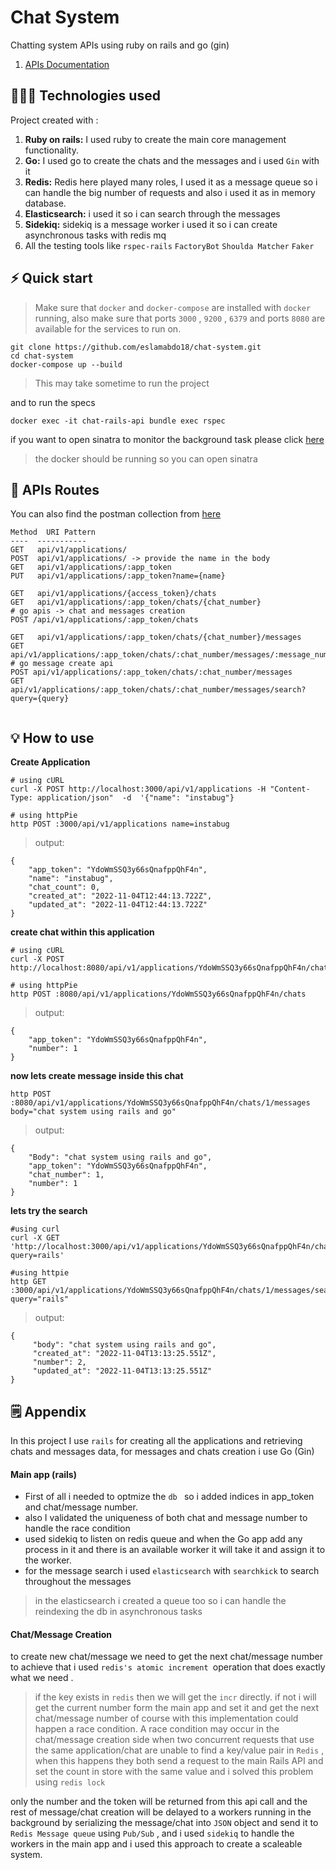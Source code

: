 ﻿# Chat System

Chatting system APIs using ruby on rails and go (gin)

 1. [APIs Documentation](https://documenter.getpostman.com/view/12162243/2s8YYEPQvR)

## 🧑🏽‍💻 Technologies used

Project created with :

1. **Ruby on rails:**  I used ruby to create the main core management functionality.
2. **Go:** I used go to create the chats and the messages and i used `Gin` with it
3. **Redis:** Redis here played many roles, I used it as a message queue so i can handle the big number of requests and also i used it as in memory database.
4.  **Elasticsearch:** i used it so i can search through the messages
5.  **Sidekiq:** sidekiq is a message worker i used it so i can create asynchronous tasks with redis mq 
6. All the testing tools like `rspec-rails` `FactoryBot` `Shoulda Matcher` `Faker`

## ⚡️ Quick start
> Make sure that `docker` and `docker-compose` are installed with `docker` running, also make sure that ports `3000` , `9200` , `6379` and ports `8080` are available for the services to run on.

    git clone https://github.com/eslamabdo18/chat-system.git
    cd chat-system
    docker-compose up --build

>  This may take sometime to run the project

and to run the specs 

    docker exec -it chat-rails-api bundle exec rspec

if you want to open sinatra to monitor the background task please click [here](http://localhost:3000/sidekiq) 

>  the docker should be running so you can open sinatra

##  👀 APIs Routes 

You can also find the postman collection from [here](https://documenter.getpostman.com/view/12162243/2s8YYEPQvR) 
```
Method  URI Pattern
----  -----------
GET   api/v1/applications/
POST  api/v1/applications/ -> provide the name in the body
GET   api/v1/applications/:app_token
PUT   api/v1/applications/:app_token?name={name}

GET   api/v1/applications/{access_token}/chats
GET   api/v1/applications/:app_token/chats/{chat_number}
# go apis -> chat and messages creation
POST /api/v1/applications/:app_token/chats

GET   api/v1/applications/:app_token/chats/{chat_number}/messages
GET   api/v1/applications/:app_token/chats/:chat_number/messages/:message_number
# go message create api
POST api/v1/applications/:app_token/chats/:chat_number/messages
GET   api/v1/applications/:app_token/chats/:chat_number/messages/search?query={query}


```

## 💡 How to use

**Create Application**


```
# using cURL
curl -X POST http://localhost:3000/api/v1/applications -H "Content-Type: application/json"  -d  '{"name": "instabug"}

# using httpPie
http POST :3000/api/v1/applications name=instabug
```

>   output:

    {
	    "app_token": "YdoWmSSQ3y66sQnafppQhF4n",
	    "name": "instabug",
	    "chat_count": 0,
	    "created_at": "2022-11-04T12:44:13.722Z",
	    "updated_at": "2022-11-04T12:44:13.722Z"
    }

**create chat within this application**

```
# using cURL
curl -X POST http://localhost:8080/api/v1/applications/YdoWmSSQ3y66sQnafppQhF4n/chats

# using httpPie
http POST :8080/api/v1/applications/YdoWmSSQ3y66sQnafppQhF4n/chats 
```
> output:

    {
        "app_token": "YdoWmSSQ3y66sQnafppQhF4n",
        "number": 1
    }


**now lets create message inside this chat**
```
http POST :8080/api/v1/applications/YdoWmSSQ3y66sQnafppQhF4n/chats/1/messages body="chat system using rails and go"
```
>output: 
```
{
    "Body": "chat system using rails and go",
    "app_token": "YdoWmSSQ3y66sQnafppQhF4n",
    "chat_number": 1,
    "number": 1
}
```

**lets try the search**
````
#using curl 
curl -X GET 'http://localhost:3000/api/v1/applications/YdoWmSSQ3y66sQnafppQhF4n/chats/1/messages/search?query=rails'

#using httpie
http GET :3000/api/v1/applications/YdoWmSSQ3y66sQnafppQhF4n/chats/1/messages/search query="rails"
````

>output:
````
{
     "body": "chat system using rails and go",
     "created_at": "2022-11-04T13:13:25.551Z",
     "number": 2,
     "updated_at": "2022-11-04T13:13:25.551Z"
}

````


## 🗒  Appendix
In this project I use ``rails`` for creating all the applications and retrieving chats and messages data, for messages and chats creation i use Go (Gin)

#### Main app (rails)
- First of all i needed to optmize the ``db `` so i added indices in app_token and chat/message number. 
- also I validated the uniqueness of both chat and message number to handle the race condition
- used sidekiq to listen on redis queue and when the Go app add any process in it and there is an available worker it will take it and assign it to the worker.
- for the message search i used ``elasticsearch`` with ``searchkick`` to search throughout the messages 
> in the elasticsearch i created a queue too so i can handle the reindexing the db in asynchronous tasks 

#### Chat/Message Creation

to create new chat/message we need to get the next chat/message number to achieve that i used ``redis's atomic increment ``operation that does exactly what we need .
> if the key exists in ``redis`` then we will get the ``incr`` directly. if not i will get the current number form the main app and set it and get the next chat/message number of course with this implementation could happen a race condition.  A race condition may occur in the chat/message creation side when two concurrent requests that use the same application/chat are unable to find a key/value pair in `Redis` , when this happens they both send a request to the main Rails API and set the count in store with the same value and i solved this problem using ``redis lock``

only the number and the token will be returned from this api call and the rest of message/chat creation will be delayed to a workers running in the background by serializing the message/chat into ``JSON`` object and send it to ``Redis Message queue``  using ``Pub/Sub`` , and i used ``sidekiq`` to handle the workers in the main app and i used this approach to create a scaleable system. 










